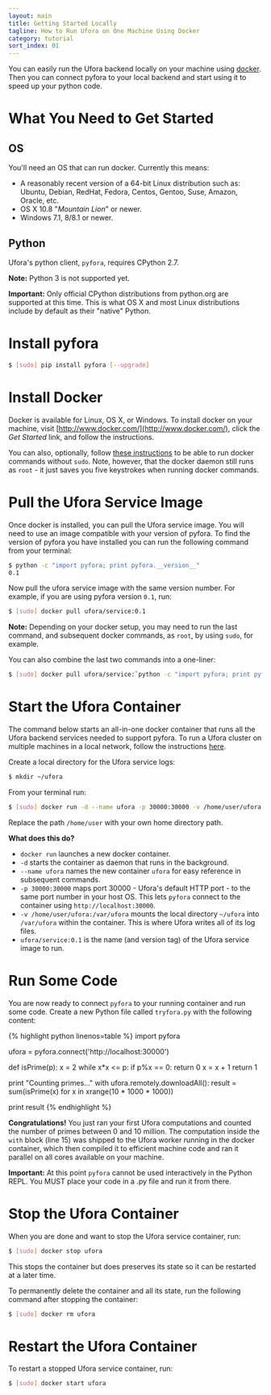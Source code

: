 ```yaml
---
layout: main
title: Getting Started Locally
tagline: How to Run Ufora on One Machine Using Docker
category: tutorial
sort_index: 01
---
```



You can easily run the Ufora backend locally on your machine using [docker](http://www.docker.com/).
Then you can connect pyfora to your local backend and start using it to speed up your python code.

# What You Need to Get Started
## OS
You'll need an OS that can run docker. Currently this means:

- A reasonably recent version of a 64-bit Linux distribution such as: Ubuntu, Debian, RedHat, Fedora, Centos, Gentoo, Suse, Amazon, Oracle, etc.
- OS X 10.8 "*Mountain Lion*" or newer.
- Windows 7.1, 8/8.1 or newer.


## Python
Ufora's python client, `pyfora`, requires CPython 2.7.

**Note:** Python 3 is not supported yet.

**Important:** Only official CPython distributions from python.org are supported at this time.
This is what OS X and most Linux distributions include by default as their "native" Python.


# Install pyfora

```bash
$ [sudo] pip install pyfora [--upgrade]
```

# Install Docker
Docker is available for Linux, OS X, or Windows. To install docker on your machine, visit [http://www.docker.com/](http://www.docker.com/), click the *Get Started* link, and follow the instructions.

You can also, optionally, follow [these instructions](http://askubuntu.com/a/477554) to be able to run docker commands without `sudo`. Note, however, that the docker daemon still runs as `root` - it just saves you five keystrokes when running docker commands.


# Pull the Ufora Service Image
Once docker is installed, you can pull the Ufora service image. You will need to use an image compatible with your version of pyfora.
To find the version of pyfora you have installed you can run the following command from your terminal:

```bash
$ python -c "import pyfora; print pyfora.__version__"
0.1
```

Now pull the ufora service image with the same version number. For example, if you are using pyfora version `0.1`, run:

```bash
$ [sudo] docker pull ufora/service:0.1
```

**Note:** Depending on your docker setup, you may need to run the last command, and subsequent docker commands, as `root`, by using `sudo`, for example.


You can also combine the last two commands into a one-liner:

```bash
$ [sudo] docker pull ufora/service:`python -c "import pyfora; print pyfora.__version__"`
```


# Start the Ufora Container

The command below starts an all-in-one docker container that runs all the Ufora backend services needed to support pyfora. To run a Ufora cluster on multiple machines in a local network, follow the instructions [here](getting-started-cluster.html).

Create a local directory for the Ufora service logs:

```bash
$ mkdir ~/ufora
```

From your terminal run:

```bash
$ [sudo] docker run -d --name ufora -p 30000:30000 -v /home/user/ufora:/var/ufora ufora/service:0.1
```

Replace the path `/home/user` with your own home directory path.

**What does this do?**

- `docker run` launches a new docker container.
- `-d` starts the container as daemon that runs in the background.
- `--name ufora` names the new container `ufora` for easy reference in subsequent commands.
- `-p 30000:30000` maps port 30000 - Ufora's default HTTP port - to the same port number in your host OS.
This lets `pyfora` connect to the container using `http://localhost:30000`.
- `-v /home/user/ufora:/var/ufora` mounts the local directory `~/ufora` into `/var/ufora` within the container.
This is where Ufora writes all of its log files.
- `ufora/service:0.1` is the name (and version tag) of the Ufora service image to run.


# Run Some Code

You are now ready to connect `pyfora` to your running container and run some code.
Create a new Python file called `tryfora.py` with the following content:

{% highlight python linenos=table %}
import pyfora

ufora = pyfora.connect('http://localhost:30000')

def isPrime(p):
    x = 2
    while x*x <= p:
        if p%x == 0:
            return 0
        x = x + 1
    return 1

print "Counting primes..."
with ufora.remotely.downloadAll():
    result = sum(isPrime(x) for x in xrange(10 * 1000 * 1000))

print result
{% endhighlight %}

**Congratulations!** You just ran your first Ufora computations and counted
the number of primes between 0 and 10 million. The computation inside the
`with` block (line 15) was shipped to the Ufora worker running in the docker
container, which then compiled it to efficient machine code and ran it
parallel on all cores available on your machine.

**Important:** At this point `pyfora` cannot be used interactively in the Python REPL. You MUST place your code in a .py file and run it from there.


# Stop the Ufora Container

When you are done and want to stop the Ufora service container, run:

```bash
$ [sudo] docker stop ufora
```

This stops the container but does preserves its state so it can be restarted at a later time.

To permanently delete the container and all its state, run the following command after stopping the container:

```bash
$ [sudo] docker rm ufora
```


# Restart the Ufora Container

To restart a stopped Ufora service container, run:

```bash
$ [sudo] docker start ufora
```
